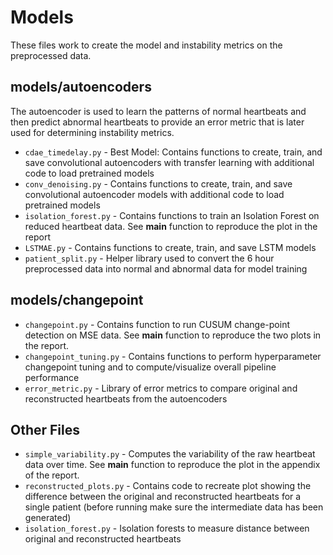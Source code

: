 # Models

These files work to create the model and instability metrics on the preprocessed data.

## models/autoencoders
The autoencoder is used to learn the patterns of normal heartbeats and then predict abnormal heartbeats to provide an error metric that is later used for determining instability metrics.
- `cdae_timedelay.py` - Best Model: Contains functions to create, train, and save convolutional autoencoders with transfer learning with additional code to load pretrained models
- `conv_denoising.py` - Contains functions to create, train, and save convolutional autoencoder models with additional code to load pretrained models
- `isolation_forest.py` - Contains functions to train an Isolation Forest on reduced heartbeat data. See __main__ function to reproduce the plot in the report
- `LSTMAE.py` - Contains functions to create, train, and save LSTM models
- `patient_split.py` - Helper library used to convert the 6 hour preprocessed data into normal and abnormal data for model training

## models/changepoint
- `changepoint.py` - Contains function to run CUSUM change-point detection on MSE data. See __main__ function to reproduce the two plots in the report.
- `changepoint_tuning.py` - Contains functions to perform hyperparameter changepoint tuning and to compute/visualize overall pipeline performance
- `error_metric.py` - Library of error metrics to compare original and reconstructed heartbeats from the autoencoders

## Other Files
- `simple_variability.py` - Computes the variability of the raw heartbeat data over time. See __main__ function to reproduce the plot in the appendix of the report.
- `reconstructed_plots.py` - Contains code to recreate plot showing the difference between the original and reconstructed heartbeats for a single patient (before running make sure the intermediate data has been generated)
- `isolation_forest.py` - Isolation forests to measure distance between original and reconstructed heartbeats
